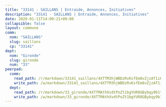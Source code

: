 ```yaml
---
title: "33141 - SAILLANS | Entraide, Annonces, Initiatives"
description: "33141 - SAILLANS | Entraide, Annonces, Initiatives"
date: 2020-01-11T14:09:21+09:00
collapsible: false
layout: commune
comm:
  nom: "SAILLANS"
  slug: saillans
  cp: "33141"
dept:
  nom: "Gironde"
  slug: gironde
  num: "33"
peerpad:
  comm:
    read_path: /r/markdown/33141_saillans/4XTTM3hjWBDzRvKsfEm8vZjzAT1iHXbQsPWdKpFsLgj41VKJy
    write_path: /w/markdown/33141_saillans/4XTTM3hjWBDzRvKsfEm8vZjzAT1iHXbQsPWdKpFsLgj41VKJy-K3TgU7sVbBZhqFqsvarePKXpesTwngT4sQH3TVMApMNRzJ3QtxGU4qQTAnnkPS4FMv4uKZhxHRecyS49B961xYzDWa1n4wAJAFEW65mbnnvHE217ycJfwrwUFWxnJXL7K4DqMh9B
  dept:
    read_path: /r/markdown/33_gironde/4XTTMAthXvdtPoZt1bgYUR8GBybqy9b1tLUaaKDw5iKj57LRt
    write_path: /w/markdown/33_gironde/4XTTMAthXvdtPoZt1bgYUR8GBybqy9b1tLUaaKDw5iKj57LRt-K3TgU8ogmN5s8hbKrZhkV9P1KQiFepNWXjoYRvdMTW1jt7eRXTmrjG677tN9mcUTsALjzYGgb8mvcrYPJn2Jd8cTiBmF9aZcbgdcQL1kzCPJnSf6X8tpEcGPdTr5qT6cQqEpt6oQ
---
```


